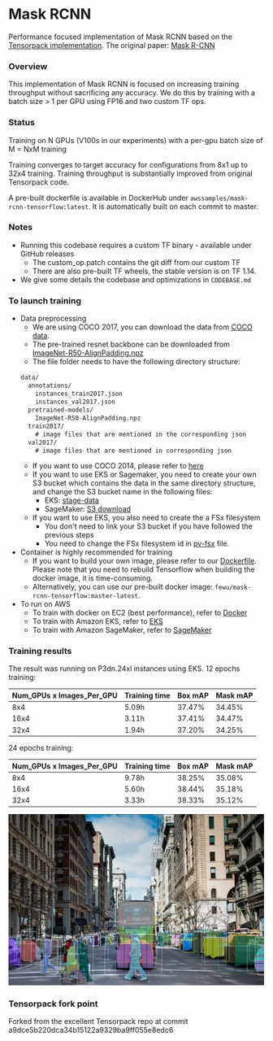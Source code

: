 # Mask RCNN

Performance focused implementation of Mask RCNN based on the [Tensorpack implementation](https://github.com/tensorpack/tensorpack/tree/master/examples/FasterRCNN).
The original paper: [Mask R-CNN](https://arxiv.org/abs/1703.06870)

### Overview

This implementation of Mask RCNN is focused on increasing training throughput without sacrificing any accuracy. We do this by training with a batch size > 1 per GPU using FP16 and two custom TF ops.

### Status

Training on N GPUs (V100s in our experiments) with a per-gpu batch size of M = NxM training

Training converges to target accuracy for configurations from 8x1 up to 32x4 training. Training throughput is substantially improved from original Tensorpack code.

A pre-built dockerfile is available in DockerHub under `awssamples/mask-rcnn-tensorflow:latest`. It is automatically built on each commit to master.

### Notes

- Running this codebase requires a custom TF binary - available under GitHub releases
  - The custom_op.patch contains the git diff from our custom TF
  - There are also pre-built TF wheels, the stable version is on TF 1.14.
- We give some details the codebase and optimizations in `CODEBASE.md`

### To launch training
- Data preprocessing
  - We are using COCO 2017, you can download the data from [COCO data](http://cocodataset.org/#download).
  - The pre-trained resnet backbone can be downloaded from [ImageNet-R50-AlignPadding.npz](http://models.tensorpack.com/FasterRCNN/ImageNet-R50-AlignPadding.npz)
  - The file folder needs to have the following directory structure:
  ```
  data/
    annotations/
      instances_train2017.json
      instances_val2017.json
    pretrained-models/
      ImageNet-R50-AlignPadding.npz
    train2017/
      # image files that are mentioned in the corresponding json
    val2017/
      # image files that are mentioned in corresponding json
  ```
  - If you want to use COCO 2014, please refer to [here](https://github.com/tensorpack/tensorpack/tree/master/examples/FasterRCNN)
  - If you want to use EKS or Sagemaker, you need to create your own S3 bucket which contains the data in the same directory structure, and change the S3 bucket name in the following files:
    - EKS: [stage-data](https://github.com/aws-samples/mask-rcnn-tensorflow/blob/master/infra/eks/fsx/stage-data.yaml)
    - SageMaker: [S3 download](https://github.com/aws-samples/mask-rcnn-tensorflow/blob/master/infra/sm/run_mpi.py#L122)
  - If you want to use EKS, you also need to create the a FSx filesystem
    - You don't need to link your S3 bucket if you have followed the previous steps
    - You need to change the FSx filesystem id in [pv-fsx](https://github.com/aws-samples/mask-rcnn-tensorflow/blob/master/infra/eks/fsx/pv-fsx.yaml) file.
- Container is highly recommended for training
  - If you want to build your own image, please refer to our [Dockerfile](https://github.com/aws-samples/mask-rcnn-tensorflow/blob/master/Dockerfile). Please note that you need to rebuild Tensorflow when building the docker image, it is time-consuming.
  - Alternatively, you can use our pre-built docker image: `fewu/mask-rcnn-tensorflow:master-latest`.
- To run on AWS
  - To train with docker on EC2 (best performance), refer to [Docker](https://github.com/aws-samples/mask-rcnn-tensorflow/tree/master/infra/docker)
  - To train with Amazon EKS, refer to [EKS](https://github.com/aws-samples/mask-rcnn-tensorflow/tree/master/infra/eks)
  - To train with Amazon SageMaker, refer to [SageMaker](https://github.com/aws-samples/mask-rcnn-tensorflow/tree/master/infra/sm)

### Training results
The result was running on P3dn.24xl instances using EKS.
12 epochs training:

| Num_GPUs x Images_Per_GPU | Training time | Box mAP | Mask mAP |
| ------------- | ------------- | ------------- | ------------- |
| 8x4 | 5.09h | 37.47% | 34.45% |
| 16x4 | 3.11h | 37.41% | 34.47% |
| 32x4 | 1.94h | 37.20% | 34.25% |

24 epochs training:

| Num_GPUs x Images_Per_GPU | Training time | Box mAP | Mask mAP |
| ------------- | ------------- | ------------- | ------------- |
| 8x4 | 9.78h | 38.25% | 35.08% |
| 16x4 | 5.60h | 38.44% | 35.18% |
| 32x4 | 3.33h | 38.33% | 35.12% |

<img src="notebooks/assets/example_image.png" style="width: 800px;">

### Tensorpack fork point

Forked from the excellent Tensorpack repo at commit a9dce5b220dca34b15122a9329ba9ff055e8edc6
